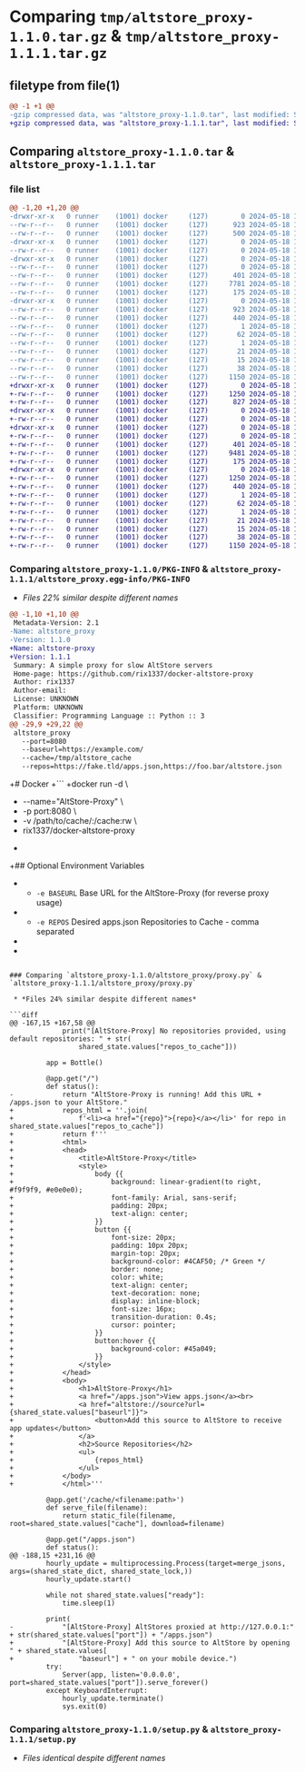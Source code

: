 # Comparing `tmp/altstore_proxy-1.1.0.tar.gz` & `tmp/altstore_proxy-1.1.1.tar.gz`

## filetype from file(1)

```diff
@@ -1 +1 @@
-gzip compressed data, was "altstore_proxy-1.1.0.tar", last modified: Sat May 18 12:00:56 2024, max compression
+gzip compressed data, was "altstore_proxy-1.1.1.tar", last modified: Sat May 18 18:52:55 2024, max compression
```

## Comparing `altstore_proxy-1.1.0.tar` & `altstore_proxy-1.1.1.tar`

### file list

```diff
@@ -1,20 +1,20 @@
-drwxr-xr-x   0 runner    (1001) docker     (127)        0 2024-05-18 12:00:56.882261 altstore_proxy-1.1.0/
--rw-r--r--   0 runner    (1001) docker     (127)      923 2024-05-18 12:00:56.882261 altstore_proxy-1.1.0/PKG-INFO
--rw-r--r--   0 runner    (1001) docker     (127)      500 2024-05-18 12:00:51.000000 altstore_proxy-1.1.0/README.md
-drwxr-xr-x   0 runner    (1001) docker     (127)        0 2024-05-18 12:00:56.878261 altstore_proxy-1.1.0/altstore_proxy/
--rw-r--r--   0 runner    (1001) docker     (127)        0 2024-05-18 12:00:51.000000 altstore_proxy-1.1.0/altstore_proxy/__init__.py
-drwxr-xr-x   0 runner    (1001) docker     (127)        0 2024-05-18 12:00:56.882261 altstore_proxy-1.1.0/altstore_proxy/providers/
--rw-r--r--   0 runner    (1001) docker     (127)        0 2024-05-18 12:00:51.000000 altstore_proxy-1.1.0/altstore_proxy/providers/__init__.py
--rw-r--r--   0 runner    (1001) docker     (127)      401 2024-05-18 12:00:51.000000 altstore_proxy-1.1.0/altstore_proxy/providers/shared_state.py
--rw-r--r--   0 runner    (1001) docker     (127)     7781 2024-05-18 12:00:51.000000 altstore_proxy-1.1.0/altstore_proxy/proxy.py
--rw-r--r--   0 runner    (1001) docker     (127)      175 2024-05-18 12:00:51.000000 altstore_proxy-1.1.0/altstore_proxy/version.py
-drwxr-xr-x   0 runner    (1001) docker     (127)        0 2024-05-18 12:00:56.878261 altstore_proxy-1.1.0/altstore_proxy.egg-info/
--rw-r--r--   0 runner    (1001) docker     (127)      923 2024-05-18 12:00:56.000000 altstore_proxy-1.1.0/altstore_proxy.egg-info/PKG-INFO
--rw-r--r--   0 runner    (1001) docker     (127)      440 2024-05-18 12:00:56.000000 altstore_proxy-1.1.0/altstore_proxy.egg-info/SOURCES.txt
--rw-r--r--   0 runner    (1001) docker     (127)        1 2024-05-18 12:00:56.000000 altstore_proxy-1.1.0/altstore_proxy.egg-info/dependency_links.txt
--rw-r--r--   0 runner    (1001) docker     (127)       62 2024-05-18 12:00:56.000000 altstore_proxy-1.1.0/altstore_proxy.egg-info/entry_points.txt
--rw-r--r--   0 runner    (1001) docker     (127)        1 2024-05-18 12:00:56.000000 altstore_proxy-1.1.0/altstore_proxy.egg-info/not-zip-safe
--rw-r--r--   0 runner    (1001) docker     (127)       21 2024-05-18 12:00:56.000000 altstore_proxy-1.1.0/altstore_proxy.egg-info/requires.txt
--rw-r--r--   0 runner    (1001) docker     (127)       15 2024-05-18 12:00:56.000000 altstore_proxy-1.1.0/altstore_proxy.egg-info/top_level.txt
--rw-r--r--   0 runner    (1001) docker     (127)       38 2024-05-18 12:00:56.882261 altstore_proxy-1.1.0/setup.cfg
--rw-r--r--   0 runner    (1001) docker     (127)     1150 2024-05-18 12:00:51.000000 altstore_proxy-1.1.0/setup.py
+drwxr-xr-x   0 runner    (1001) docker     (127)        0 2024-05-18 18:52:54.997084 altstore_proxy-1.1.1/
+-rw-r--r--   0 runner    (1001) docker     (127)     1250 2024-05-18 18:52:54.997084 altstore_proxy-1.1.1/PKG-INFO
+-rw-r--r--   0 runner    (1001) docker     (127)      827 2024-05-18 18:52:46.000000 altstore_proxy-1.1.1/README.md
+drwxr-xr-x   0 runner    (1001) docker     (127)        0 2024-05-18 18:52:54.997084 altstore_proxy-1.1.1/altstore_proxy/
+-rw-r--r--   0 runner    (1001) docker     (127)        0 2024-05-18 18:52:46.000000 altstore_proxy-1.1.1/altstore_proxy/__init__.py
+drwxr-xr-x   0 runner    (1001) docker     (127)        0 2024-05-18 18:52:54.997084 altstore_proxy-1.1.1/altstore_proxy/providers/
+-rw-r--r--   0 runner    (1001) docker     (127)        0 2024-05-18 18:52:46.000000 altstore_proxy-1.1.1/altstore_proxy/providers/__init__.py
+-rw-r--r--   0 runner    (1001) docker     (127)      401 2024-05-18 18:52:46.000000 altstore_proxy-1.1.1/altstore_proxy/providers/shared_state.py
+-rw-r--r--   0 runner    (1001) docker     (127)     9481 2024-05-18 18:52:46.000000 altstore_proxy-1.1.1/altstore_proxy/proxy.py
+-rw-r--r--   0 runner    (1001) docker     (127)      175 2024-05-18 18:52:46.000000 altstore_proxy-1.1.1/altstore_proxy/version.py
+drwxr-xr-x   0 runner    (1001) docker     (127)        0 2024-05-18 18:52:54.997084 altstore_proxy-1.1.1/altstore_proxy.egg-info/
+-rw-r--r--   0 runner    (1001) docker     (127)     1250 2024-05-18 18:52:54.000000 altstore_proxy-1.1.1/altstore_proxy.egg-info/PKG-INFO
+-rw-r--r--   0 runner    (1001) docker     (127)      440 2024-05-18 18:52:54.000000 altstore_proxy-1.1.1/altstore_proxy.egg-info/SOURCES.txt
+-rw-r--r--   0 runner    (1001) docker     (127)        1 2024-05-18 18:52:54.000000 altstore_proxy-1.1.1/altstore_proxy.egg-info/dependency_links.txt
+-rw-r--r--   0 runner    (1001) docker     (127)       62 2024-05-18 18:52:54.000000 altstore_proxy-1.1.1/altstore_proxy.egg-info/entry_points.txt
+-rw-r--r--   0 runner    (1001) docker     (127)        1 2024-05-18 18:52:54.000000 altstore_proxy-1.1.1/altstore_proxy.egg-info/not-zip-safe
+-rw-r--r--   0 runner    (1001) docker     (127)       21 2024-05-18 18:52:54.000000 altstore_proxy-1.1.1/altstore_proxy.egg-info/requires.txt
+-rw-r--r--   0 runner    (1001) docker     (127)       15 2024-05-18 18:52:54.000000 altstore_proxy-1.1.1/altstore_proxy.egg-info/top_level.txt
+-rw-r--r--   0 runner    (1001) docker     (127)       38 2024-05-18 18:52:54.997084 altstore_proxy-1.1.1/setup.cfg
+-rw-r--r--   0 runner    (1001) docker     (127)     1150 2024-05-18 18:52:46.000000 altstore_proxy-1.1.1/setup.py
```

### Comparing `altstore_proxy-1.1.0/PKG-INFO` & `altstore_proxy-1.1.1/altstore_proxy.egg-info/PKG-INFO`

 * *Files 22% similar despite different names*

```diff
@@ -1,10 +1,10 @@
 Metadata-Version: 2.1
-Name: altstore_proxy
-Version: 1.1.0
+Name: altstore-proxy
+Version: 1.1.1
 Summary: A simple proxy for slow AltStore servers
 Home-page: https://github.com/rix1337/docker-altstore-proxy
 Author: rix1337
 Author-email: 
 License: UNKNOWN
 Platform: UNKNOWN
 Classifier: Programming Language :: Python :: 3
@@ -29,9 +29,22 @@
 altstore_proxy
   --port=8080
   --baseurl=https://example.com/
   --cache=/tmp/altstore_cache
   --repos=https://fake.tld/apps.json,https://foo.bar/altstore.json
 ```
 
+# Docker
+```
+docker run -d \
+  --name="AltStore-Proxy" \
+  -p port:8080 \
+  -v /path/to/cache/:/cache:rw \
+  rix1337/docker-altstore-proxy
+  ```
+## Optional Environment Variables
+ - `-e BASEURL` Base URL for the AltStore-Proxy (for reverse proxy usage)
+ - `-e REPOS` Desired apps.json Repositories to Cache - comma separated
+
+
```

### Comparing `altstore_proxy-1.1.0/altstore_proxy/proxy.py` & `altstore_proxy-1.1.1/altstore_proxy/proxy.py`

 * *Files 24% similar despite different names*

```diff
@@ -167,15 +167,58 @@
             print("[AltStore-Proxy] No repositories provided, using default repositories: " + str(
                 shared_state.values["repos_to_cache"]))
 
         app = Bottle()
 
         @app.get("/")
         def status():
-            return "AltStore-Proxy is running! Add this URL + /apps.json to your AltStore."
+            repos_html = ''.join(
+                f'<li><a href="{repo}">{repo}</a></li>' for repo in shared_state.values["repos_to_cache"])
+            return f'''
+            <html>
+            <head>
+                <title>AltStore-Proxy</title>
+                <style>
+                    body {{
+                        background: linear-gradient(to right, #f9f9f9, #e0e0e0);
+                        font-family: Arial, sans-serif;
+                        padding: 20px;
+                        text-align: center;
+                    }}
+                    button {{
+                        font-size: 20px;
+                        padding: 10px 20px;
+                        margin-top: 20px;
+                        background-color: #4CAF50; /* Green */
+                        border: none;
+                        color: white;
+                        text-align: center;
+                        text-decoration: none;
+                        display: inline-block;
+                        font-size: 16px;
+                        transition-duration: 0.4s;
+                        cursor: pointer;
+                    }}
+                    button:hover {{
+                        background-color: #45a049;
+                    }}
+                </style>
+            </head>
+            <body>
+                <h1>AltStore-Proxy</h1>
+                <a href="/apps.json">View apps.json</a><br>
+                <a href="altstore://source?url={shared_state.values["baseurl"]}">
+                    <button>Add this source to AltStore to receive app updates</button>
+                </a>
+                <h2>Source Repositories</h2>
+                <ul>
+                    {repos_html}
+                </ul>
+            </body>
+            </html>'''
 
         @app.get('/cache/<filename:path>')
         def serve_file(filename):
             return static_file(filename, root=shared_state.values["cache"], download=filename)
 
         @app.get("/apps.json")
         def status():
@@ -188,15 +231,16 @@
         hourly_update = multiprocessing.Process(target=merge_jsons, args=(shared_state_dict, shared_state_lock,))
         hourly_update.start()
 
         while not shared_state.values["ready"]:
             time.sleep(1)
 
         print(
-            "[AltStore-Proxy] AltStores proxied at http://127.0.0.1:" + str(shared_state.values["port"]) + "/apps.json")
+            "[AltStore-Proxy] Add this source to AltStore by opening " + shared_state.values[
+                "baseurl"] + " on your mobile device.")
         try:
             Server(app, listen='0.0.0.0', port=shared_state.values["port"]).serve_forever()
         except KeyboardInterrupt:
             hourly_update.terminate()
             sys.exit(0)
```

### Comparing `altstore_proxy-1.1.0/setup.py` & `altstore_proxy-1.1.1/setup.py`

 * *Files identical despite different names*

